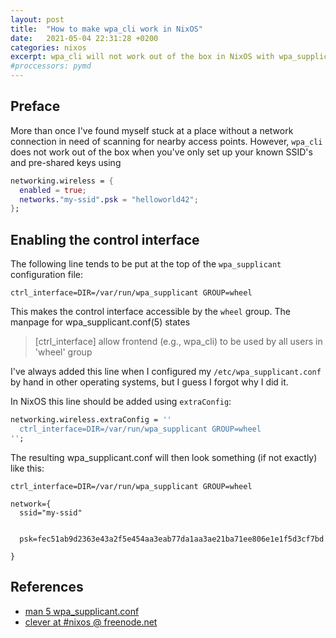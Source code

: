 ```yaml
---
layout: post
title:  "How to make wpa_cli work in NixOS"
date:   2021-05-04 22:31:28 +0200
categories: nixos
excerpt: wpa_cli will not work out of the box in NixOS with wpa_supplicant. Here's the missing config line.
#proccessors: pymd
---
```


## Preface

More than once I've found myself stuck at a place without a network connection
in need of scanning for nearby access points. However, `wpa_cli` does not work
out of the box when you've only set up your known SSID's and pre-shared keys using

```nix
networking.wireless = {
  enabled = true;
  networks."my-ssid".psk = "helloworld42";
};
```

## Enabling the control interface

The following line tends to be put at the top of the `wpa_supplicant` configuration
file:

```
ctrl_interface=DIR=/var/run/wpa_supplicant GROUP=wheel
```

This makes the control interface accessible by the `wheel` group.
The manpage for wpa_supplicant.conf(5) states

> [ctrl_interface]
> allow frontend (e.g., wpa_cli) to be used by all users in 'wheel' group

I've always added this line when I configured
my `/etc/wpa_supplicant.conf` by hand in other operating systems, but I guess I forgot why I did it.

In NixOS this line should be added using `extraConfig`:

```nix
networking.wireless.extraConfig = ''
  ctrl_interface=DIR=/var/run/wpa_supplicant GROUP=wheel
'';
```

The resulting wpa_supplicant.conf will then look something (if not exactly) like this:

```
ctrl_interface=DIR=/var/run/wpa_supplicant GROUP=wheel

network={
  ssid="my-ssid"


  psk=fec51ab9d2363e43a2f5e454aa3eab77da1aa3ae21ba71ee806e1e1f5d3cf7bd

}
```


## References
- [man 5 wpa_supplicant.conf](https://linux.die.net/man/5/wpa_supplicant.conf)
- [clever at #nixos @ freenode.net](https://logs.nix.samueldr.com/nixos/2020-04-30#3391000)
